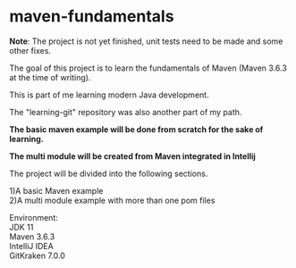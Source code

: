 # maven-fundamentals

**Note**: The project is not yet finished, unit tests need to be made and some other fixes.

The goal of this project is to learn the fundamentals of Maven (Maven 3.6.3 at the time of writing).

This is part of me learning modern Java development.

The "learning-git" repository was also another part of my path.

**The basic maven example will be done from scratch for the sake of learning.**

**The multi module will be created from Maven integrated in Intellij**

The project will be divided into the following sections.

1)A basic Maven example \
2)A multi module example with more than one pom files

Environment: \
JDK 11 \
Maven 3.6.3 \
IntelliJ IDEA \
GitKraken 7.0.0
